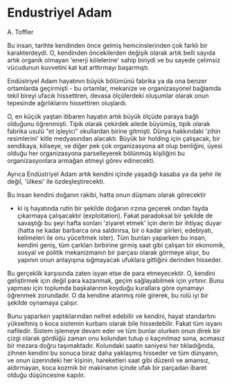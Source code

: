 # Endustriyel Adam

A. Toffler

Bu insan, tarihte kendinden önce gelmiş hemcinslerinden çok farklı bir
karakterdeydi. O, kendinden öncekilerden değişik olarak artık belli
sayıda artık organik olmayan 'enerji kölelerine' sahip biriydi ve bu
sayede çelimsiz vücudunun kuvvetini kat kat arttırmayı başarmıştı.

Endüstriyel Adam hayatının büyük bölümünü fabrika ya da ona benzer
ortamlarda geçirmişti - bu ortamlar, mekanize ve organizasyonel
bağlamda tekil bireyi ufacık hissettiren, devasa ölçülerdeki oluşumlar
olarak onun tepesinde ağırlıklarını hissettiren oluşlardı.

O, en küçük yaştan itibaren hayatın artık büyük ölçüde paraya bağlı
olduğunu öğrenmişti. Tipik olarak çekirdek ailede büyümüş, tipik
olarak fabrika usulü "et işleyici" okullardan birine gitmişti. Dünya
hakkındaki 'zihin resimlerini' kitle medyasından alacaktı. Büyük bir
holding için çalışacak, bir sendikaya, kiliseye, ve diğer pek çok
organizasyona ait olup benliğini, üyesi olduğu her organizasyona
parselleyerek bölünmüş kişiliğini bu organizasyonlara armağan etmeyi
görev edinecekti.

Ayrıca Endüstriyel Adam artık kendini içinde yaşadığı kasaba ya da
şehir ile değil, 'ülkesi' ile özdeşleştirecekti.

Bu insan kendini doğanın rakibi, hatta onun düşmanı olarak görecektir
- ki iş hayatında rutin bir şekilde doğanın ırzına geçerek ondan fayda
çıkarmaya çalışacaktır (exploitation). Fakat paradoksal bir şekilde de
savaştığı bu şeyi hafta sonları 'ziyaret etmek' için derin bir ihtiyaç
duyar (hatta ne kadar barbarca ona saldırırsa, bir o kadar şiirleri,
edebiyatı, kelimeleri ile onu yüceltmek ister). Tüm bunları yaparken
bu insan, kendini geniş, tüm çarkları birbirine girmiş saat gibi
çalışan bir ekonomik, sosyal ve politik mekanizmanın bir parçası
olarak görmeye alışır, bu yapının onun anlayışına sığmayacak ufuklara
gittiğini derinden hisseder.

Bu gerçeklik karşısında zaten isyan etse de para etmeyecektir. O,
kendini geliştirmek için değil para kazanmak, geçim sağlayabilmek için
yırtınır. Bunu yapması için toplumda başkalarının koyduğu kurallara
göre oynamayı öğrenmek zorundadır. O da kendine atanmış role girerek,
bu rolü iyi bir şekilde oynamaya çalışır.

Bunu yaparken yaptıklarından nefret edebilir ve kendini, hayat
standartını yükseltmiş o koca sistemin kurbanı olarak bile
hissedebilir. Fakat tüm isyanı nafiledir. Sistem işlemeye devam eder
ve tüm bunlar olurken onun direk bir çizgi olarak gördüğü zaman onu
kolundan tutup o kaçınılmaz sona, acımasız bir mezara doğru
taşımaktadır. Kolundaki saatin saniyesi her tıkladığında, zihnen
kendini bu sonuca biraz daha yaklaşmış hisseder ve tüm dünyanın, ve
onun üzerindeki her kişinin, hareketleri saat gibi düzenli ve amansız,
aldırmayan, koca kozmik bir makinanın içinde ufak bir parçadan ibaret
olduğu düşüncesine kapılır.

